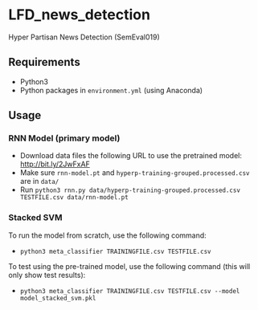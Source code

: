 # LFD_news_detection
Hyper Partisan News Detection (SemEval019)

## Requirements

 - Python3
 - Python packages in `environment.yml` (using Anaconda)

## Usage

### RNN Model (primary model)

 - Download data files the following URL to use the pretrained model: http://bit.ly/2JwFxAF
 - Make sure `rnn-model.pt` and `hyperp-training-grouped.processed.csv` are in `data/`
 - Run `python3 rnn.py data/hyperp-training-grouped.processed.csv TESTFILE.csv data/rnn-model.pt`

### Stacked SVM
 
 To run the model from scratch, use the following command:
 - `python3 meta_classifier TRAININGFILE.csv TESTFILE.csv`

 To test using the pre-trained model, use the following command (this will only show test results):
 - `python3 meta_classifier TRAININGFILE.csv TESTFILE.csv --model model_stacked_svm.pkl` 
